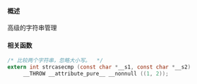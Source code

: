 #### 概述

高级的字符串管理

#### 相关函数

```c
/* 比较两个字符串，忽略大小写。  */
extern int strcasecmp (const char *__s1, const char *__s2)
     __THROW __attribute_pure__ __nonnull ((1, 2));
```

